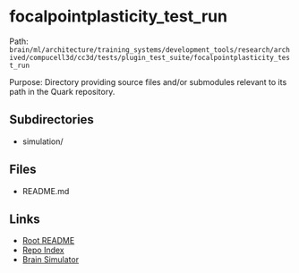 # focalpointplasticity_test_run

Path: `brain/ml/architecture/training_systems/development_tools/research/archived/compucell3d/cc3d/tests/plugin_test_suite/focalpointplasticity_test_run`

Purpose: Directory providing source files and/or submodules relevant to its path in the Quark repository.

## Subdirectories
- simulation/

## Files
- README.md

## Links
- [Root README](../../../../../../../../../../../README.md)
- [Repo Index](../../../../../../../../../../../repo_index.json)
- [Brain Simulator](../../../../../../../../../../../brain/architecture/brain_simulator.py)
